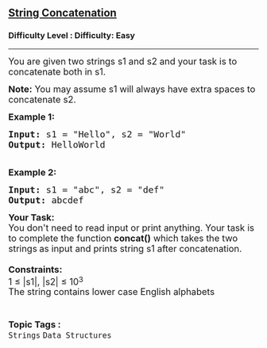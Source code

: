 <h2><a href="https://www.geeksforgeeks.org/problems/string-concatenation-1614157859/1?page=1&category=Strings&status=unsolved,attempted&sortBy=accuracy">String Concatenation</a></h2><h3>Difficulty Level : Difficulty: Easy</h3><hr><div class="problems_problem_content__Xm_eO"><p><span style="font-size:18px">You are given two strings s1 and s2 and your task is to concatenate both in s1.</span></p>

<p><span style="font-size:18px"><strong>Note:</strong>&nbsp;You may assume s1 will always&nbsp;have extra spaces to concatenate&nbsp;s2.</span></p>

<p><span style="font-size:18px"><strong>Example 1:</strong></span></p>

<pre><span style="font-size:18px"><strong>Input:</strong> s1 = "Hello", s2 = "World"
<strong>Output:</strong> HelloWorld

</span></pre>

<p><span style="font-size:18px"><strong>Example 2:</strong></span></p>

<pre><span style="font-size:18px"><strong>Input:</strong> s1 = "abc", s2 = "def"
<strong>Output:</strong> abcdef</span></pre>

<p><span style="font-size:18px"><strong>Your Task:&nbsp;&nbsp;</strong><br>
You don't need to read input or print anything. Your task is to complete the function <strong>concat()</strong>&nbsp;which takes the two strings<strong> </strong>as input and prints string s1 after concatenation.<br>
<br>
<strong>Constraints:</strong><br>
1 ≤ |s1|, |s2| ≤ 10</span><sup><span style="font-size:15px">3</span></sup><br>
<span style="font-size:18px">The string contains lower case English alphabets</span></p>
</div><br><p><span style=font-size:18px><strong>Topic Tags : </strong><br><code>Strings</code>&nbsp;<code>Data Structures</code>&nbsp;